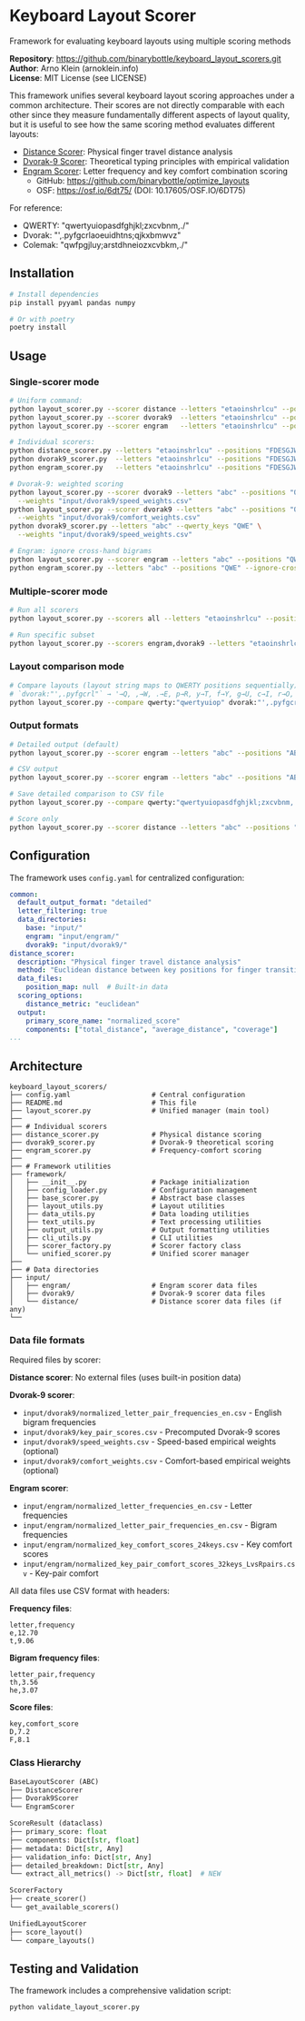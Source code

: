 # Keyboard Layout Scorer
Framework for evaluating keyboard layouts using multiple scoring methods 

**Repository**: https://github.com/binarybottle/keyboard_layout_scorers.git  
**Author**: Arno Klein (arnoklein.info)  
**License**: MIT License (see LICENSE)

This framework unifies several keyboard layout scoring approaches under a common architecture. Their scores are not directly comparable with each other since they measure fundamentally different aspects of layout quality, but it is useful to see how the same scoring method evaluates different layouts:
  - [Distance Scorer](distance_scorer.py): Physical finger travel distance analysis
  - [Dvorak-9 Scorer](dvorak9_scorer.py):  Theoretical typing principles with empirical validation  
  - [Engram Scorer](engram_scorer.py):     Letter frequency and key comfort combination scoring
    - GitHub: https://github.com/binarybottle/optimize_layouts
    - OSF: https://osf.io/6dt75/  (DOI: 10.17605/OSF.IO/6DT75)

For reference:
  - QWERTY:  "qwertyuiopasdfghjkl;zxcvbnm,./"  
  - Dvorak:  "',.pyfgcrlaoeuidhtns;qjkxbmwvz"
  - Colemak: "qwfpgjluy;arstdhneiozxcvbkm,./"

## Installation
  ```bash
  # Install dependencies
  pip install pyyaml pandas numpy

  # Or with poetry
  poetry install
  ```

## Usage

### Single-scorer mode
  ```bash
  # Uniform command: 
  python layout_scorer.py --scorer distance --letters "etaoinshrlcu" --positions "FDESGJWXRTYZ" --text "hello world"
  python layout_scorer.py --scorer dvorak9  --letters "etaoinshrlcu" --positions "FDESGJWXRTYZ"
  python layout_scorer.py --scorer engram   --letters "etaoinshrlcu" --positions "FDESGJWXRTYZ"

  # Individual scorers:
  python distance_scorer.py --letters "etaoinshrlcu" --positions "FDESGJWXRTYZ" --text "hello world"
  python dvorak9_scorer.py  --letters "etaoinshrlcu" --positions "FDESGJWXRTYZ"  
  python engram_scorer.py   --letters "etaoinshrlcu" --positions "FDESGJWXRTYZ"

  # Dvorak-9: weighted scoring
  python layout_scorer.py --scorer dvorak9 --letters "abc" --positions "QWE" \
    --weights "input/dvorak9/speed_weights.csv"
  python layout_scorer.py --scorer dvorak9 --letters "abc" --positions "QWE" \
    --weights "input/dvorak9/comfort_weights.csv"
  python dvorak9_scorer.py --letters "abc" --qwerty_keys "QWE" \
    --weights "input/dvorak9/speed_weights.csv"

  # Engram: ignore cross-hand bigrams
  python layout_scorer.py --scorer engram --letters "abc" --positions "QWE" --ignore-cross-hand
  python engram_scorer.py --letters "abc" --positions "QWE" --ignore-cross-hand
  ```

### Multiple-scorer mode
  ```bash
  # Run all scorers
  python layout_scorer.py --scorers all --letters "etaoinshrlcu" --positions "FDESGJWXRTYZ" --text "hello world"

  # Run specific subset
  python layout_scorer.py --scorers engram,dvorak9 --letters "etaoinshrlcu" --positions "FDESGJWXRTYZ" --text "hello"
  ```

### Layout comparison mode
  ```bash
  # Compare layouts (layout string maps to QWERTY positions sequentially)
  # `dvorak:"',.pyfgcrl"` → '→Q, ,→W, .→E, p→R, y→T, f→Y, g→U, c→I, r→O, l→P
  python layout_scorer.py --compare qwerty:"qwertyuiop" dvorak:"',.pyfgcrl" colemak:"qwfpgjluy;" --text "hello world"
  ```

### Output formats
  ```bash
  # Detailed output (default)
  python layout_scorer.py --scorer engram --letters "abc" --positions "ABC" --detailed

  # CSV output
  python layout_scorer.py --scorer engram --letters "abc" --positions "ABC" --csv single_result.csv

  # Save detailed comparison to CSV file
  python layout_scorer.py --compare qwerty:"qwertyuiopasdfghjkl;zxcvbnm,./" dvorak:"',.pyfgcrlaoeuidhtns;qjkxbmwvz" colemak:"qwfpgjluy;arstdhneiozxcvbkm,./" --csv compare3layouts.csv --text "hello"

  # Score only
  python layout_scorer.py --scorer distance --letters "abc" --positions "ABC" --text "hello" --score-only
  ```

## Configuration
The framework uses `config.yaml` for centralized configuration:

  ```yaml
  common:
    default_output_format: "detailed"
    letter_filtering: true
    data_directories:
      base: "input/"
      engram: "input/engram/"
      dvorak9: "input/dvorak9/"
  distance_scorer:
    description: "Physical finger travel distance analysis"
    method: "Euclidean distance between key positions for finger transitions"
    data_files:
      position_map: null  # Built-in data
    scoring_options:
      distance_metric: "euclidean"
    output:
      primary_score_name: "normalized_score"
      components: ["total_distance", "average_distance", "coverage"]
  ...
  ```

## Architecture
  ```
  keyboard_layout_scorers/
  ├── config.yaml                    # Central configuration
  ├── README.md                      # This file
  ├── layout_scorer.py               # Unified manager (main tool)
  ├── 
  ├── # Individual scorers
  ├── distance_scorer.py             # Physical distance scoring
  ├── dvorak9_scorer.py              # Dvorak-9 theoretical scoring
  ├── engram_scorer.py               # Frequency-comfort scoring
  ├──
  ├── # Framework utilities  
  ├── framework/
  │   ├── __init__.py                # Package initialization
  │   ├── config_loader.py           # Configuration management
  │   ├── base_scorer.py             # Abstract base classes  
  │   ├── layout_utils.py            # Layout utilities
  │   ├── data_utils.py              # Data loading utilities
  │   ├── text_utils.py              # Text processing utilities
  │   ├── output_utils.py            # Output formatting utilities
  │   ├── cli_utils.py               # CLI utilities
  │   ├── scorer_factory.py          # Scorer factory class
  │   └── unified_scorer.py          # Unified scorer manager
  ├──
  ├── # Data directories
  ├── input/
  │   ├── engram/                    # Engram scorer data files
  │   ├── dvorak9/                   # Dvorak-9 scorer data files  
  │   └── distance/                  # Distance scorer data files (if any)
  └──
  ```

### Data file formats
Required files by scorer:

  **Distance scorer**: No external files (uses built-in position data)

  **Dvorak-9 scorer**:
  - `input/dvorak9/normalized_letter_pair_frequencies_en.csv` - English bigram frequencies
  - `input/dvorak9/key_pair_scores.csv` - Precomputed Dvorak-9 scores  
  - `input/dvorak9/speed_weights.csv` - Speed-based empirical weights (optional)
  - `input/dvorak9/comfort_weights.csv` - Comfort-based empirical weights (optional)

  **Engram scorer**:
  - `input/engram/normalized_letter_frequencies_en.csv` - Letter frequencies
  - `input/engram/normalized_letter_pair_frequencies_en.csv` - Bigram frequencies
  - `input/engram/normalized_key_comfort_scores_24keys.csv` - Key comfort scores
  - `input/engram/normalized_key_pair_comfort_scores_32keys_LvsRpairs.csv` - Key-pair comfort

  All data files use CSV format with headers:

  **Frequency files**:
  ```csv
  letter,frequency
  e,12.70
  t,9.06
  ```

  **Bigram frequency files**:
  ```csv
  letter_pair,frequency
  th,3.56
  he,3.07
  ```

  **Score files**:
  ```csv
  key,comfort_score
  D,7.2
  F,8.1
  ```

### Class Hierarchy 
  ```python
  BaseLayoutScorer (ABC)
  ├── DistanceScorer
  ├── Dvorak9Scorer  
  └── EngramScorer

  ScoreResult (dataclass)
  ├── primary_score: float
  ├── components: Dict[str, float]
  ├── metadata: Dict[str, Any]
  ├── validation_info: Dict[str, Any]
  ├── detailed_breakdown: Dict[str, Any]
  └── extract_all_metrics() -> Dict[str, float]  # NEW

  ScorerFactory
  ├── create_scorer()
  └── get_available_scorers()

  UnifiedLayoutScorer
  ├── score_layout()
  └── compare_layouts()
  ```

## Testing and Validation
The framework includes a comprehensive validation script:

  ```bash
  python validate_layout_scorer.py
  ```